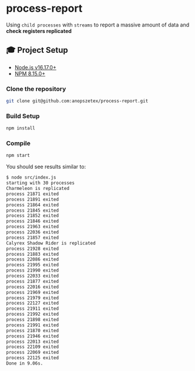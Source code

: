 # process-report

Using `child processes` with `streams` to report a massive amount of data and **check registers replicated**

## :mortar_board: Project Setup
- [Node.js v16.17.0+](https://nodejs.org/en/download/)
- [NPM 8.15.0+](https://docs.npmjs.com/cli/v8/commands/npm-install)

### Clone the repository
```bash
git clone git@github.com:anopszetex/process-report.git
```
### Build Setup
```bash
npm install
```
### Compile
```bash
npm start
```

You should see results similar to:
```sh
$ node src/index.js
starting with 30 processes
Charmeleon is replicated
process 21871 exited
process 21891 exited
process 21864 exited
process 21845 exited
process 21852 exited
process 21846 exited
process 21963 exited
process 22036 exited
process 21857 exited
Calyrex Shadow Rider is replicated
process 21928 exited
process 21883 exited
process 22086 exited
process 21995 exited
process 21990 exited
process 22033 exited
process 21877 exited
process 22016 exited
process 21969 exited
process 21979 exited
process 22127 exited
process 21911 exited
process 21992 exited
process 21898 exited
process 21991 exited
process 21870 exited
process 21946 exited
process 22013 exited
process 22109 exited
process 22069 exited
process 22125 exited
Done in 9.06s.
```
